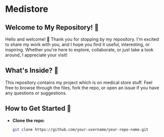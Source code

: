 # Medistore

## Welcome to My Repository! 🎉

Hello and welcome! 👋 Thank you for stopping by my repository. I'm excited to share my work with you, and I hope you find it useful, interesting, or inspiring. Whether you're here to explore, collaborate, or just take a look around, I appreciate your visit!

## What's Inside? 📂

This repository contains my project which is on medical store stuff. Feel free to browse through the files, fork the repo, or open an issue if you have any questions or suggestions.

## How to Get Started 🚀

- **Clone the repo**:  
   ```bash
   git clone https://github.com/your-username/your-repo-name.git